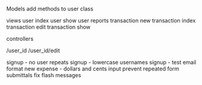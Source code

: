 Models
  add methods to user class

views
  user index
  user show
  user reports
  transaction new
  transaction index
  transaction edit
  transaction show

controllers

  /user_id
  /user_id/edit

signup - no user repeats
signup - lowercase usernames
signup - test email format
new expense - dollars and cents input
prevent repeated form submittals
fix flash messages
